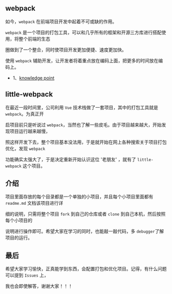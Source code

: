 ## webpack

如今，` webpack ` 在前端项目开发中起着不可或缺的作用。

` webpack ` 是一个项目的打包工具，可以和几乎所有的框架和开源三方库进行搭配使用，将整个前端的生态

圈做到了一个整合，同时使项目开发更加便捷、速度更加快。

使用 ` webpack ` 辅助开发，让开发者将着重点放在编码上面，把更多的时间放在编码上。

 - 1、[knowledge point](./webpack-doc/knowledgePoint/readme.md)

## little-webpack 

在最近一段时间里，公司利用 `Vue` 技术栈做了一套项目，其中的打包工具就是 ` webpack `。为真正开

启项目前只是听说过 ` webpack `，当然也了解一些皮毛。由于项目越来越大，开始发现项目运行越来越慢，

照这样开发下去，整个项目基本没法用，于是就开始在网上各种搜索关于项目打包优化，发现 ` webpack `

功能确实太强大了，于是决定重新开始认识这位 '老朋友' ，就有了 ` little-webpack ` 这个项目。

## 介绍

项目里面存放的每个目录都是一个单独的小项目，并且每个小项目里面都有 `readme.md` 文档该项目进行详

细的说明，只需将整个项目 ` fork ` 到自己的仓库或者 ` clone ` 到自己本机，然后按照每个小项目的

说明进行操作即可。希望大家在学习的同时，也能敲一敲代码，多 ` debugger `了解项目的运行。

## 最后

希望大家学习愉快，正真能学到东西，会配置打包和优化项目。记得，有什么问题可以提到 ` Issues ` 上，

我也会即使解答，谢谢大家！！！